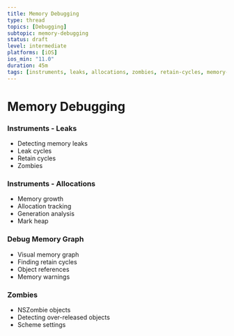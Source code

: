 ```yaml
---
title: Memory Debugging
type: thread
topics: [Debugging]
subtopic: memory-debugging
status: draft
level: intermediate
platforms: [iOS]
ios_min: "11.0"
duration: 45m
tags: [instruments, leaks, allocations, zombies, retain-cycles, memory-graph]
---
```


# Memory Debugging


### Instruments - Leaks
- Detecting memory leaks
- Leak cycles
- Retain cycles
- Zombies

### Instruments - Allocations
- Memory growth
- Allocation tracking
- Generation analysis
- Mark heap

### Debug Memory Graph
- Visual memory graph
- Finding retain cycles
- Object references
- Memory warnings

### Zombies
- NSZombie objects
- Detecting over-released objects
- Scheme settings

